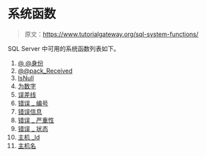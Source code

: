 # 系统函数

> 原文：<https://www.tutorialgateway.org/sql-system-functions/>

SQL Server 中可用的系统函数列表如下。

1.  [@ @身份](https://www.tutorialgateway.org/sql-identity/)
2.  [@@pack_Received](https://www.tutorialgateway.org/sql-pack_received/)
3.  [IsNull](https://www.tutorialgateway.org/sql-isnull/)
4.  [为数字](https://www.tutorialgateway.org/sql-isnumeric-function/)
5.  [误差线](https://www.tutorialgateway.org/sql-error-line/)
6.  [错误 _ 编号](https://www.tutorialgateway.org/sql-error-number/)
7.  [错误信息](https://www.tutorialgateway.org/sql-error-message/)
8.  [错误 _ 严重性](https://www.tutorialgateway.org/sql-error-severity/)
9.  [错误 _ 状态](https://www.tutorialgateway.org/sql-error-state/)
10.  [主机 _Id](https://www.tutorialgateway.org/sql-host_id/)
11.  [主机名](https://www.tutorialgateway.org/sql-host_name/)
